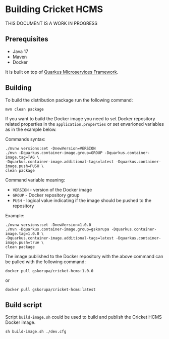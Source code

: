 # Building Cricket HCMS

THIS DOCUMENT IS A WORK IN PROGRESS

## Prerequisites

- Java 17
- Maven
- Docker 

 It is built on top of [Quarkus Microservices Framework](https://quarkus.io/).

## Building

To build the distribution package run the following command:
```shell
mvn clean package
```

If you want to build the Docker image you need to set Docker repository related properties in the `application.properties` or set envarioned variables as in the example below.

Commands syntax:

```shell
./mvnw versions:set -DnewVersion=VERSION
./mvn -Dquarkus.container-image.group=GROUP -Dquarkus.container-image.tag=TAG \
-Dquarkus.container-image.additional-tags=latest -Dquarkus.container-image.push=PUSH \
clean package
```

Command variable meaning:
- `VERSION` - version of the Docker image
- `GROUP` - Docker repository group
- `PUSH` - logical value indicating if the image should be pushed to the repository

Example:

```shell
./mvnw versions:set -DnewVersion=1.0.0
./mvn -Dquarkus.container-image.group=gskorupa -Dquarkus.container-image.tag=1.0.0 \
-Dquarkus.container-image.additional-tags=latest -Dquarkus.container-image.push=true \
clean package
```
The image published to the Docker repository with the above command can be pulled with the following command:

```shell
docker pull gskorupa/cricket-hcms:1.0.0
```
or
```shell
docker pull gskorupa/cricket-hcms:latest
```

## Build script

Script `build-image.sh` could be used to build and publish the Cricket HCMS Docker image.

```shell
sh build-image.sh ./dev.cfg
```

